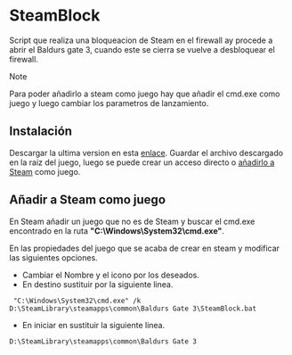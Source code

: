 # SteamBlock
Script que realiza una bloqueacion de Steam en el firewall ay procede a abrir el Baldurs gate 3, cuando este se cierra se vuelve a desbloquear el firewall.

> [!NOTE]
>Para poder añadirlo a steam como juego hay que añadir el cmd.exe como juego y luego cambiar los parametros de lanzamiento.

## Instalación
Descargar la ultima version en esta [enlace](https://github.com/WekarXD/SteamBlock/releases/latest).
Guardar el archivo descargado en la raiz del juego, luego se puede crear un acceso directo o [añadirlo a Steam](#instalación) como juego.

## Añadir a Steam como juego
En Steam añadir un juego que no es de Steam y buscar el cmd.exe encontrado en la ruta **"C:\Windows\System32\cmd.exe"**.

En las propiedades del juego que se acaba de crear en steam y modificar las siguientes opciones.
 - Cambiar el Nombre y el icono por los deseados.
 - En destino sustituir por la siguiente linea.
```
 "C:\Windows\System32\cmd.exe" /k D:\SteamLibrary\steamapps\common\Baldurs Gate 3\SteamBlock.bat
```
- En iniciar en sustituir la siguiente linea.
```
D:\SteamLibrary\steamapps\common\Baldurs Gate 3
```